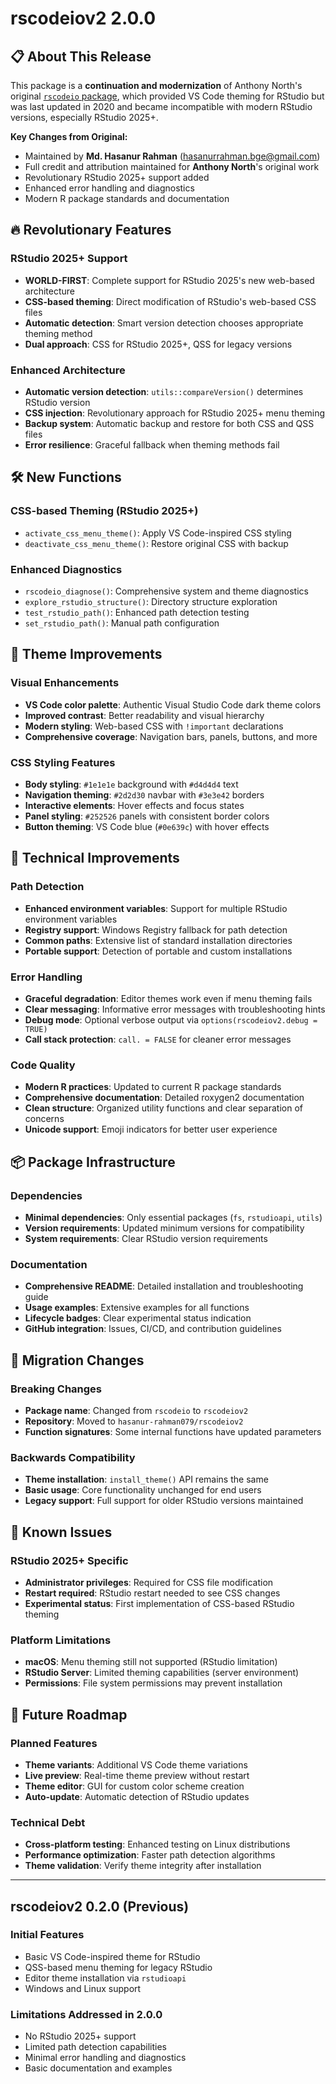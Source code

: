 # rscodeiov2 2.0.0

## 📋 About This Release

This package is a **continuation and modernization** of Anthony North's original [`rscodeio` package](https://github.com/anthonynorth/rscodeio), which provided VS Code theming for RStudio but was last updated in 2020 and became incompatible with modern RStudio versions, especially RStudio 2025+.

**Key Changes from Original:**
- Maintained by **Md. Hasanur Rahman** (hasanurrahman.bge@gmail.com)
- Full credit and attribution maintained for **Anthony North**'s original work
- Revolutionary RStudio 2025+ support added
- Enhanced error handling and diagnostics
- Modern R package standards and documentation

## 🔥 Revolutionary Features

### RStudio 2025+ Support
- **WORLD-FIRST**: Complete support for RStudio 2025's new web-based architecture
- **CSS-based theming**: Direct modification of RStudio's web-based CSS files
- **Automatic detection**: Smart version detection chooses appropriate theming method
- **Dual approach**: CSS for RStudio 2025+, QSS for legacy versions

### Enhanced Architecture
- **Automatic version detection**: `utils::compareVersion()` determines RStudio version
- **CSS injection**: Revolutionary approach for RStudio 2025+ menu theming
- **Backup system**: Automatic backup and restore for both CSS and QSS files
- **Error resilience**: Graceful fallback when theming methods fail

## 🛠️ New Functions

### CSS-based Theming (RStudio 2025+)
- `activate_css_menu_theme()`: Apply VS Code-inspired CSS styling
- `deactivate_css_menu_theme()`: Restore original CSS with backup

### Enhanced Diagnostics
- `rscodeio_diagnose()`: Comprehensive system and theme diagnostics
- `explore_rstudio_structure()`: Directory structure exploration
- `test_rstudio_path()`: Enhanced path detection testing
- `set_rstudio_path()`: Manual path configuration

## 🎨 Theme Improvements

### Visual Enhancements
- **VS Code color palette**: Authentic Visual Studio Code dark theme colors
- **Improved contrast**: Better readability and visual hierarchy
- **Modern styling**: Web-based CSS with `!important` declarations
- **Comprehensive coverage**: Navigation bars, panels, buttons, and more

### CSS Styling Features
- **Body styling**: `#1e1e1e` background with `#d4d4d4` text
- **Navigation theming**: `#2d2d30` navbar with `#3e3e42` borders
- **Interactive elements**: Hover effects and focus states
- **Panel styling**: `#252526` panels with consistent border colors
- **Button theming**: VS Code blue (`#0e639c`) with hover effects

## 🔧 Technical Improvements

### Path Detection
- **Enhanced environment variables**: Support for multiple RStudio environment variables
- **Registry support**: Windows Registry fallback for path detection
- **Common paths**: Extensive list of standard installation directories
- **Portable support**: Detection of portable and custom installations

### Error Handling
- **Graceful degradation**: Editor themes work even if menu theming fails
- **Clear messaging**: Informative error messages with troubleshooting hints
- **Debug mode**: Optional verbose output via `options(rscodeiov2.debug = TRUE)`
- **Call stack protection**: `call. = FALSE` for cleaner error messages

### Code Quality
- **Modern R practices**: Updated to current R package standards
- **Comprehensive documentation**: Detailed roxygen2 documentation
- **Clean structure**: Organized utility functions and clear separation of concerns
- **Unicode support**: Emoji indicators for better user experience

## 📦 Package Infrastructure

### Dependencies
- **Minimal dependencies**: Only essential packages (`fs`, `rstudioapi`, `utils`)
- **Version requirements**: Updated minimum versions for compatibility
- **System requirements**: Clear RStudio version requirements

### Documentation
- **Comprehensive README**: Detailed installation and troubleshooting guide
- **Usage examples**: Extensive examples for all functions
- **Lifecycle badges**: Clear experimental status indication
- **GitHub integration**: Issues, CI/CD, and contribution guidelines

## 🔄 Migration Changes

### Breaking Changes
- **Package name**: Changed from `rscodeio` to `rscodeiov2`
- **Repository**: Moved to `hasanur-rahman079/rscodeiov2`
- **Function signatures**: Some internal functions have updated parameters

### Backwards Compatibility
- **Theme installation**: `install_theme()` API remains the same
- **Basic usage**: Core functionality unchanged for end users
- **Legacy support**: Full support for older RStudio versions maintained

## 🚨 Known Issues

### RStudio 2025+ Specific
- **Administrator privileges**: Required for CSS file modification
- **Restart required**: RStudio restart needed to see CSS changes
- **Experimental status**: First implementation of CSS-based RStudio theming

### Platform Limitations
- **macOS**: Menu theming still not supported (RStudio limitation)
- **RStudio Server**: Limited theming capabilities (server environment)
- **Permissions**: File system permissions may prevent installation

## 🎯 Future Roadmap

### Planned Features
- **Theme variants**: Additional VS Code theme variations
- **Live preview**: Real-time theme preview without restart
- **Theme editor**: GUI for custom color scheme creation
- **Auto-update**: Automatic detection of RStudio updates

### Technical Debt
- **Cross-platform testing**: Enhanced testing on Linux distributions
- **Performance optimization**: Faster path detection algorithms
- **Theme validation**: Verify theme integrity after installation

---

## rscodeiov2 0.2.0 (Previous)

### Initial Features
- Basic VS Code-inspired theme for RStudio
- QSS-based menu theming for legacy RStudio
- Editor theme installation via `rstudioapi`
- Windows and Linux support

### Limitations Addressed in 2.0.0
- No RStudio 2025+ support
- Limited path detection capabilities
- Minimal error handling and diagnostics
- Basic documentation and examples